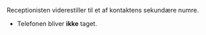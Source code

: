 Receptionisten viderestiller til et af kontaktens sekundære numre.

* Telefonen bliver **ikke** taget.

